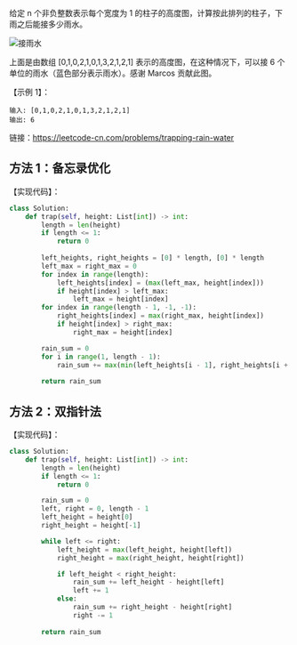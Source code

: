 给定 n 个非负整数表示每个宽度为 1 的柱子的高度图，计算按此排列的柱子，下雨之后能接多少雨水。

![接雨水](https://assets.leetcode-cn.com/aliyun-lc-upload/uploads/2018/10/22/rainwatertrap.png)

上面是由数组 [0,1,0,2,1,0,1,3,2,1,2,1] 表示的高度图，在这种情况下，可以接 6 个单位的雨水（蓝色部分表示雨水）。感谢 Marcos 贡献此图。

【示例 1】：
```
输入: [0,1,0,2,1,0,1,3,2,1,2,1]
输出: 6
```

链接：https://leetcode-cn.com/problems/trapping-rain-water

## 方法 1：备忘录优化
【实现代码】：
```python
class Solution:
    def trap(self, height: List[int]) -> int:
        length = len(height)
        if length <= 1:
            return 0
        
        left_heights, right_heights = [0] * length, [0] * length
        left_max = right_max = 0
        for index in range(length):
            left_heights[index] = (max(left_max, height[index]))
            if height[index] > left_max:
                left_max = height[index]
        for index in range(length - 1, -1, -1):
            right_heights[index] = max(right_max, height[index])
            if height[index] > right_max:
                right_max = height[index]

        rain_sum = 0
        for i in range(1, length - 1):
            rain_sum += max(min(left_heights[i - 1], right_heights[i + 1]) - height[i], 0)
        
        return rain_sum
```

## 方法 2：双指针法
【实现代码】：
```python
class Solution:
    def trap(self, height: List[int]) -> int:
        length = len(height)
        if length <= 1:
            return 0

        rain_sum = 0
        left, right = 0, length - 1
        left_height = height[0]
        right_height = height[-1]

        while left <= right:
            left_height = max(left_height, height[left])
            right_height = max(right_height, height[right])

            if left_height < right_height:
                rain_sum += left_height - height[left]
                left += 1
            else:
                rain_sum += right_height - height[right]
                right -= 1
        
        return rain_sum
```